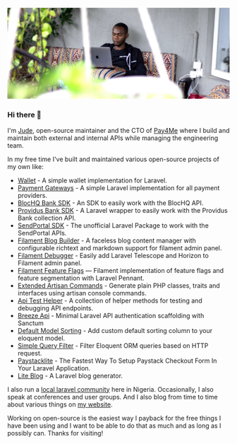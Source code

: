 ![](https://github.com/stephenjude/stephenjude/blob/master/cover_image.jpg)

### Hi there 👋

I'm [Jude](https://stephenjude.me), open-source maintainer and the CTO of [Pay4Me](https://pay4me.app/) where I build and maintain both external and internal APIs while managing the engineering team.

In my free time I've built and maintained various open-source projects of my own like:

- [Wallet](https://github.com/stephenjude/laravel-wallet) - A simple wallet implementation for Laravel.
- [Payment Gateways](https://github.com/stephenjude/laravel-payment-gateways) - A simple Laravel implementation for all payment providers.
- [BlocHQ Bank SDK](https://github.com/stephenjude/blochq-php-sdk) - An SDK to easily work with the BlocHQ API.
- [Providus Bank SDK](https://github.com/stephenjude/providus-sdk) - A Laravel wrapper to easily work with the Providus Bank collection API.
- [SendPortal SDK](https://github.com/stephenjude/laravel-sendportal) - The unofficial Laravel Package to work with the SendPortal APIs.
- [Filament Blog Builder](https://github.com/stephenjude/filament-blog) - A faceless blog content manager with configurable richtext and markdown support for filament admin panel.
- [Filament Debugger](https://github.com/stephenjude/filament-debugger) - Easily add Laravel Telescope and Horizon to Filament admin panel.
- [Filament Feature Flags](https://github.com/stephenjude/filament-feature-flags) — Filament implementation of feature flags and feature segmentation with Laravel Pennant.
- [Extended Artisan Commands](https://github.com/stephenjude/extended-artisan-commands) - Generate plain PHP classes, traits and interfaces using artisan console commands.
- [Api Test Helper](https://github.com/stephenjude/api-test-helper) - A collection of helper methods for testing and debugging API endpoints.
- [Breeze Api](https://github.com/stephenjude/breeze-api) - Minimal Laravel API authentication scaffolding with Sanctum
- [Default Model Sorting](https://github.com/stephenjude/default-model-sorting) - Add custom default sorting column to your eloquent model.
- [Simple Query Filter](https://github.com/stephenjude/simple-query-filter) - Filter Eloquent ORM queries based on HTTP request.
- [Paystacklite](https://github.com/stephenjude/paystack-lite) - The Fastest Way To Setup Paystack Checkout Form In Your Laravel Application.
- [Lite Blog](https://github.com/stephenjude/lite-blog) - A Laravel blog generator.

I also run a [local laravel community](https://chat.whatsapp.com/E8JlxxKj9cECSihKA92fgG) here in Nigeria. Occasionally, I also speak at conferences and user groups. And I also blog from time to time about various things on [my website](https://stephenjude.me).

Working on open-source is the easiest way I payback for the free things I have been using and I want to be able to do that as much and as long as I possibly can. Thanks for visiting!
